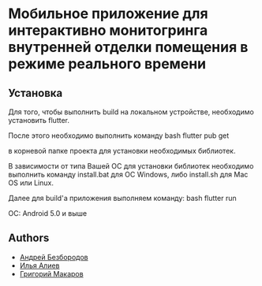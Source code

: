 # Мобильное приложение для интерактивно монитогринга внутренней отделки помещения в режиме реального времени


## Установка

Для того, чтобы выполнить build на локальном устройстве, необходимо установить flutter. 

После этого необходимо выполнить команду
bash
  flutter pub get

в корневой папке проекта для установки необходимых библиотек.

В зависимости от типа Вашей ОС для установки библиотек необходимо выполнить команду install.bat для ОС Windows, либо install.sh для Mac OS или Linux.

Далее для build'a приложения выполняем команду:
bash
  flutter run


ОС: Android 5.0 и выше


## Authors

- [Андрей Безбородов](https://github.com/andreibezborodov)
- [Илья Алиев](https://www.github.com/alievilya)
- [Григорий Макаров](https://www.github.com/grifon-239)